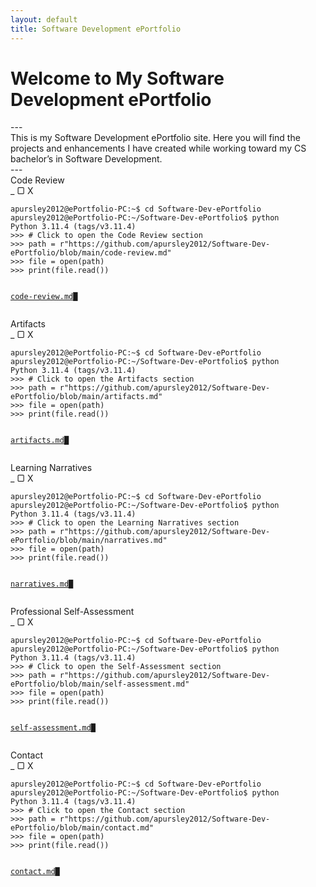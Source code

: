 ```yaml
---
layout: default
title: Software Development ePortfolio
---
```


<h1 id="typed-welcome">Welcome to My Software Development ePortfolio</h1>
---

 <div class="intro-text"> 
   This is my Software Development ePortfolio site. Here you will find the projects and enhancements I have created while working toward my CS bachelor’s in Software Development.
 </div>
---

<!-- Code Review Terminal -->
<div class="terminal-container">
  <div class="window-header">
    <span class="window-title">Code Review</span>
    <div class="window-buttons">
      <span class="btn minimize">_</span>
      <span class="btn maximize">▢</span>
      <span class="btn close">X</span>
    </div>
  </div>
  <div class="window-terminal">
    <pre><code>apursley2012@ePortfolio-PC:~$ cd Software-Dev-ePortfolio
apursley2012@ePortfolio-PC:~/Software-Dev-ePortfolio$ python
Python 3.11.4 (tags/v3.11.4)
>>> # Click to open the Code Review section
>>> path = r"https://github.com/apursley2012/Software-Dev-ePortfolio/blob/main/code-review.md"
>>> file = open(path)
>>> print(file.read())

<a href="https://github.com/apursley2012/Software-Dev-ePortfolio/blob/main/code-review.md" target="_blank">code-review.md</a><span class="cursor">█</span></code></pre>
  </div>
</div>

<!-- Artifacts Terminal -->
<div class="terminal-container">
  <div class="window-header">
    <span class="window-title">Artifacts</span>
    <div class="window-buttons">
      <span class="btn minimize">_</span>
      <span class="btn maximize">▢</span>
      <span class="btn close">X</span>
    </div>
  </div>
  <div class="window-terminal">
    <pre><code>apursley2012@ePortfolio-PC:~$ cd Software-Dev-ePortfolio
apursley2012@ePortfolio-PC:~/Software-Dev-ePortfolio$ python
Python 3.11.4 (tags/v3.11.4)
>>> # Click to open the Artifacts section
>>> path = r"https://github.com/apursley2012/Software-Dev-ePortfolio/blob/main/artifacts.md"
>>> file = open(path)
>>> print(file.read())

<a href="https://github.com/apursley2012/Software-Dev-ePortfolio/blob/main/artifacts.md" target="_blank">artifacts.md</a><span class="cursor">█</span></code></pre>
  </div>
</div>

<!-- Narratives Terminal -->
<div class="terminal-container">
  <div class="window-header">
    <span class="window-title">Learning Narratives</span>
    <div class="window-buttons">
      <span class="btn minimize">_</span>
      <span class="btn maximize">▢</span>
      <span class="btn close">X</span>
    </div>
  </div>
  <div class="window-terminal">
    <pre><code>apursley2012@ePortfolio-PC:~$ cd Software-Dev-ePortfolio
apursley2012@ePortfolio-PC:~/Software-Dev-ePortfolio$ python
Python 3.11.4 (tags/v3.11.4)
>>> # Click to open the Learning Narratives section
>>> path = r"https://github.com/apursley2012/Software-Dev-ePortfolio/blob/main/narratives.md"
>>> file = open(path)
>>> print(file.read())

<a href="https://github.com/apursley2012/Software-Dev-ePortfolio/blob/main/narratives.md" target="_blank">narratives.md</a><span class="cursor">█</span></code></pre>
  </div>
</div>

<!-- Self-Assessment Terminal -->
<div class="terminal-container">
  <div class="window-header">
    <span class="window-title">Professional Self-Assessment</span>
    <div class="window-buttons">
      <span class="btn minimize">_</span>
      <span class="btn maximize">▢</span>
      <span class="btn close">X</span>
    </div>
  </div>
  <div class="window-terminal">
    <pre><code>apursley2012@ePortfolio-PC:~$ cd Software-Dev-ePortfolio
apursley2012@ePortfolio-PC:~/Software-Dev-ePortfolio$ python
Python 3.11.4 (tags/v3.11.4)
>>> # Click to open the Self-Assessment section
>>> path = r"https://github.com/apursley2012/Software-Dev-ePortfolio/blob/main/self-assessment.md"
>>> file = open(path)
>>> print(file.read())

<a href="https://github.com/apursley2012/Software-Dev-ePortfolio/blob/main/self-assessment.md" target="_blank">self-assessment.md</a><span class="cursor">█</span></code></pre>
  </div>
</div>

<!-- Contact Terminal -->
<div class="terminal-container">
  <div class="window-header">
    <span class="window-title">Contact</span>
    <div class="window-buttons">
      <span class="btn minimize">_</span>
      <span class="btn maximize">▢</span>
      <span class="btn close">X</span>
    </div>
  </div>
  <div class="window-terminal">
    <pre><code>apursley2012@ePortfolio-PC:~$ cd Software-Dev-ePortfolio
apursley2012@ePortfolio-PC:~/Software-Dev-ePortfolio$ python
Python 3.11.4 (tags/v3.11.4)
>>> # Click to open the Contact section
>>> path = r"https://github.com/apursley2012/Software-Dev-ePortfolio/blob/main/contact.md"
>>> file = open(path)
>>> print(file.read())

<a href="https://github.com/apursley2012/Software-Dev-ePortfolio/blob/main/contact.md" target="_blank">contact.md</a><span class="cursor">█</span></code></pre>
  </div>
</div>
